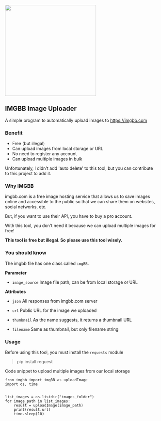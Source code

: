 <img src="https://simgbb.com/images/logo.png" width="300px">

## IMGBB Image Uploader

A simple program to automatically upload images to https://imgbb.com

### Benefit

* Free (but illegal)
* Can upload images from local storage or URL
* No need to register any account
* Can upload multiple images in bulk

Unfortunately, I didn't add 'auto delete' to this tool, but you can contribute to this project to add it.

### Why IMGBB
imgbb.com is a free image hosting service that allows us to save images online and accessible to the public so that we can share them on websites, social networks, etc.

But, if you want to use their API, you have to buy a pro account.

With this tool, you don't need it because we can upload multiple images for free!

**This tool is free but illegal. So please use this tool wisely.**


### You should know
The imgbb file has one class called `imgBB`. 

**Parameter**
* `image_source`
Image file path, can be from local storage or URL


**Attributes**

* `json`
All responses from imgbb.com server

* `url`
Public URL for the image we uploaded
* `thumbnail`
As the name suggests, it returns a thumbnail URL
* `filename`
Same as thumbnail, but only filename string


### Usage
Before using this tool, you must install the `requests` module

> pip install request

Code snippet to upload multiple images from our local storage
```
from imgbb import imgBB as uploadImage
import os, time


list_images = os.listdir("images_folder")
for image_path in list_images:
	result = uploadImage(image_path)
	print(result.url)
	time.sleep(10)
```
